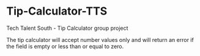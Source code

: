# Tip-Calculator-TTS

Tech Talent South - Tip Calculator group project

The tip calculator will accept number values only
and will return an error if the field is empty
or less than or equal to zero.
